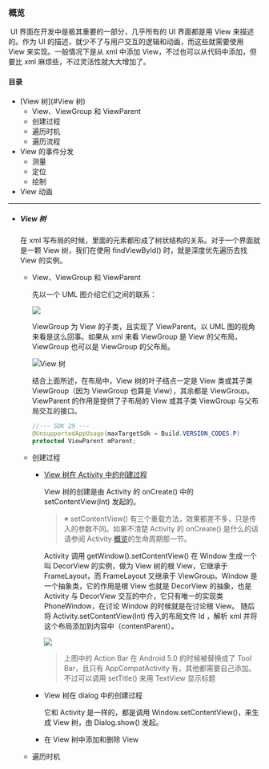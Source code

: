 ### 概览

​	UI 界面在开发中是极其重要的一部分，几乎所有的 UI 界面都是用 View 来描述的。作为 UI 的描述，就少不了与用户交互的逻辑和动画，而这些就需要使用 View 来实现。一般情况下是从 xml 中添加 View，不过也可以从代码中添加，但要比 xml 麻烦些，不过灵活性就大大增加了。

#### 目录

- [View 树](#View 树)
  - View、ViewGroup 和 ViewParent
  - 创建过程
  - 遍历时机
  - 遍历流程
- View 的事件分发
  - 测量
  - 定位
  - 绘制
- View 动画

***

- ##### View 树

  在 xml 写布局的时候，里面的元素都形成了树状结构的关系。对于一个界面就是一颗 View 树，我们在使用 findViewById() 时，就是深度优先遍历去找 View 的实例。
  
  - View、ViewGroup 和 ViewParent
  
    先以一个 UML 图介绍它们之间的联系：
  
    ![](http://chuantu.xyz/t6/714/1580691912x989559058.jpg)
  
    ViewGroup 为 View 的子类，且实现了 ViewParent。以 UML 图的视角来看是这么回事。如果从 xml 来看 ViewGroup 是 View 的父布局，ViewGroup 也可以是 ViewGroup 的父布局。
  
    ![View 树](https://developer.android.google.cn/images/viewgroup_2x.png)
  
    结合上面所述，在布局中，View 树的叶子结点一定是 View 类或其子类 ViewGroup（因为 ViewGroup 也算是 View），其余都是 ViewGroup。ViewParent 的作用是提供了子布局的 View 或其子类 ViewGroup 与父布局交互的接口。
  
    ```Java
    //--- SDK 29 ---
    @UnsupportedAppUsage(maxTargetSdk = Build.VERSION_CODES.P)
    protected ViewParent mParent;
    ```
  
  - 创建过程
  
    - [View 树在 Activity 中的创建过程](https://github.com/MemoryLimitExceeded/Android/blob/master/%E7%9F%A5%E8%AF%86%E7%82%B9/readme%E8%AF%A6%E7%BB%86%E5%86%85%E5%AE%B9/Android/UI/View%20%E4%BD%93%E7%B3%BB/View%20%E6%A0%91%E5%9C%A8%20Activity%20%E4%B8%AD%E7%9A%84%E5%88%9B%E5%BB%BA%E8%BF%87%E7%A8%8B.md)
  
      View 树的创建是由 Activity 的 onCreate() 中的 setContentView(Int) 发起的。
  
      > ※ setContentView() 有三个重载方法，效果都差不多，只是传入的参数不同。如果不清楚 Activity 的 onCreate() 是什么的话请参阅 Activity [概览](https://github.com/MemoryLimitExceeded/Android/blob/master/%E7%9F%A5%E8%AF%86%E7%82%B9/readme%E8%AF%A6%E7%BB%86%E5%86%85%E5%AE%B9/Android/%E5%9B%9B%E5%A4%A7%E7%BB%84%E4%BB%B6/Activity/%E6%A6%82%E8%A7%88.md)的生命周期那一节。
  
      Activity 调用 getWindow().setContentView() 在 Window 生成一个叫 DecorView 的实例，做为 View 树的根 View，它继承于  FrameLayout，而 FrameLayout 又继承于 ViewGroup。Window 是一个抽象类，它的作用是根 View 也就是 DecorView 的抽象，也是 Activity 与 DecorView 交互的中介，它只有唯一的实现类 PhoneWindow，在讨论 Window 的时候就是在讨论根 View。 随后将 Activity.setContentView(Int) 传入的布局文件 Id ，解析 xml 并将这个布局添加到内容中（contentParent）。
  
      ![](https://upload-images.jianshu.io/upload_images/7522223-68eef8da18fe8dce.png?imageMogr2/auto-orient/strip|imageView2/2/format/webp)
  
      > 上图中的 Action Bar 在 Android 5.0 的时候被替换成了 Tool Bar，且只有 AppCompatActivity 有，其他都需要自己添加。不过可以调用 setTitle() 来用 TextView 显示标题
  
    - View 树在 dialog 中的创建过程
  
      它和 Activity 是一样的，都是调用 Window.setContentView()，来生成 View 树，由 Dialog.show() 发起。
  
    - 在 View 树中添加和删除 View
  
  - 遍历时机
  
    
  
    